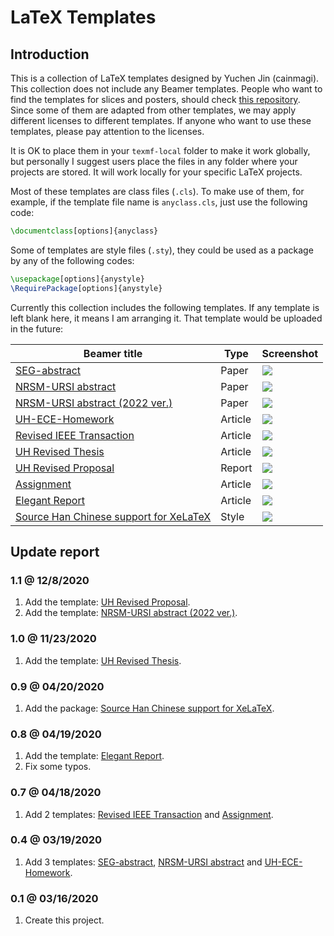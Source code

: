 # LaTeX Templates

## Introduction

This is a collection of LaTeX templates designed by Yuchen Jin (cainmagi). This collection does not include any Beamer templates. People who want to find the templates for slices and posters, should check [this repository][git-beamer]. Since some of them are adapted from other templates, we may apply different licenses to different templates. If anyone who want to use these templates, please pay attention to the licenses.

It is OK to place them in your `texmf-local` folder to make it work globally, but personally I suggest users place the files in any folder where your projects are stored. It will work locally for your specific LaTeX projects.

Most of these templates are class files (`.cls`). To make use of them, for example, if the template file name is `anyclass.cls`, just use the following code:

```latex
\documentclass[options]{anyclass}
```

Some of templates are style files (`.sty`), they could be used as a package by any of the following codes:

```latex
\usepackage[options]{anystyle}
\RequirePackage[options]{anystyle}
```

Currently this collection includes the following templates. If any template is left blank here, it means I am arranging it. That template would be uploaded in the future:

| Beamer title | Type | Screenshot|
| ----- | ----- | ----- |
| [SEG-abstract][ex-seg-abstract]                   | Paper   | [![][fig-seg-abstract]][ex-seg-abstract] |
| [NRSM-URSI abstract][ex-ursi]                     | Paper   | [![][fig-ursi]][ex-ursi]                 |
| [NRSM-URSI abstract (2022 ver.)][ex-ursi2022]     | Paper   | [![][fig-ursi2022]][ex-ursi2022]         |
| [UH-ECE-Homework][ex-ecehw]                       | Article | [![][fig-ecehw]][ex-ecehw]               |
| [Revised IEEE Transaction][ex-ieeerev]            | Article | [![][fig-ieeerev]][ex-ieeerev]           |
| [UH Revised Thesis][ex-uhthesis]                  | Article | [![][fig-uhthesis]][ex-uhthesis]                   |
| [UH Revised Proposal][ex-uhproposal]              | Report  | [![][fig-uhproposal]][ex-uhproposal]                   |
| [Assignment][ex-cka]                              | Article | [![][fig-cka]][ex-cka]                   |
| [Elegant Report][ex-ckegr]                        | Article | [![][fig-ckegr]][ex-ckegr]               |
| [Source Han Chinese support for XeLaTeX][ex-shan] | Style   | [![][fig-shan]][ex-shan]                 |

## Update report

### 1.1 @ 12/8/2020

1. Add the template: [UH Revised Proposal][ex-uhproposal].
2. Add the template: [NRSM-URSI abstract (2022 ver.)][ex-ursi2022].

### 1.0 @ 11/23/2020

1. Add the template: [UH Revised Thesis][ex-uhthesis].

### 0.9 @ 04/20/2020

1. Add the package: [Source Han Chinese support for XeLaTeX][ex-shan].

### 0.8 @ 04/19/2020

1. Add the template: [Elegant Report][ex-ckegr].
2. Fix some typos.

### 0.7 @ 04/18/2020

1. Add 2 templates: [Revised IEEE Transaction][ex-ieeerev] and [Assignment][ex-cka].

### 0.4 @ 03/19/2020

1. Add 3 templates: [SEG-abstract][ex-seg-abstract], [NRSM-URSI abstract][ex-ursi] and [UH-ECE-Homework][ex-ecehw].

### 0.1 @ 03/16/2020

1. Create this project.

[git-beamer]:https://github.com/cainmagi/UH-beamer-templates

[ex-seg-abstract]:../../tree/SEG-abstract
[ex-ursi]:../../tree/URSI
[ex-ursi2022]:../../tree/URSI2022
[ex-ecehw]:../../tree/ECE-homework
[ex-ieeerev]:../../tree/ieeerev
[ex-uhthesis]:../../tree/uhrevthesis
[ex-uhproposal]:../../tree/uhrevproposal
[ex-cka]:../../tree/assignment
[ex-ckegr]:../../tree/elegant-report
[ex-shan]:../../tree/sourcehan
[fig-seg-abstract]:./display/seg-abs.png
[fig-ursi]:./display/ursi.png
[fig-ursi2022]:./display/ursi2022.png
[fig-ecehw]:./display/ecehw.png
[fig-ieeerev]:./display/ieeerev.png
[fig-uhthesis]:./display/uhthesis.png
[fig-uhproposal]:./display/uhproposal.png
[fig-cka]:./display/cka.png
[fig-ckegr]:./display/ckegr.png
[fig-shan]:./display/shan.png